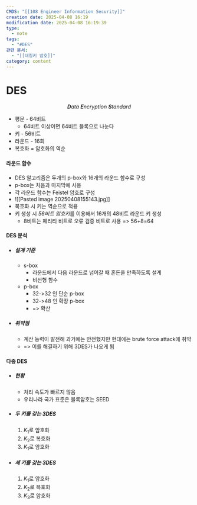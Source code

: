```yaml
---
CMDS: "[[108 Engineer Information Security]]"
creation date: 2025-04-08 16:19
modification date: 2025-04-08 16:19:39
type:
  - note
tags:
  - "#DES"
관련 문서:
  - "[[대칭키 암호]]"
category: content
---
```


# DES

<center><i><b>D</b>ata <b>E</b>ncryption <b>S</b>tandard</i></center>

- 평문 - 64비트
	- 64비트 이상이면 64비트 블록으로 나눈다
- 키 - 56비트
- 라운드 - 16회
- 복호화 = 암호화의 역순

#### 라운드 함수
- DES 알고리즘은 두개의 p-box와 16개의 라운드 함수로 구성
- p-box는 처음과 마지막에 사용
- 각 라운드 함수는 Feistel 암호로 구성
- ![[Pasted image 20250408155143.jpg]]
- 복호화 시 키는 역순으로 적용
- 키 생성 시 *56비트 암호키*를 이용해서 16개의 48비트 라운드 키 생성
	- 8비트는 페리티 비트로 오류 검증 비트로 사용 => 56+8=64

#### DES 분석
- ##### 설계 기준
	- s-box
		- 라운드에서 다음 라운드로 넘어갈 때 혼돈을 만족하도록 설계
		- 비선형 함수
	- p-box
		- 32->32 인 단순 p-box
		- 32->48 인 확장 p-box
		- => 확산
- ##### 취약점
	- 계산 능력이 발전해 과거에는 안전했지만 현대에는 brute force attack에 취약
	- => 이를 해결하기 위해 3DES가 나오게 됨
#### 다중 DES
- ##### 현황
	- 처리 속도가 빠르지 않음
	- 우리나라 국가 표준은 블록암호는 SEED
- ##### 두 키를 갖는 3DES
	1. $K_1$로 암호화
	2. $K_2$로 복호화
	3. $K_1$로 암호화
- ##### 세 키를 갖는 3DES
	1. $K_1$로 암호화
	2. $K_2$로 복호화
	3. $K_3$로 암호화